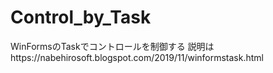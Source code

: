 # Control_by_Task
WinFormsのTaskでコントロールを制御する
説明はhttps://nabehirosoft.blogspot.com/2019/11/winformstask.html
